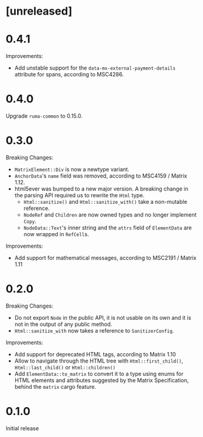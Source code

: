 # [unreleased]

# 0.4.1

Improvements:

- Add unstable support for the `data-mx-external-payment-details` attribute for
  spans, according to MSC4286.

# 0.4.0

Upgrade `ruma-common` to 0.15.0.

# 0.3.0

Breaking Changes:

- `MatrixElement::Div` is now a newtype variant.
- `AnchorData`'s `name` field was removed, according to MSC4159 / Matrix 1.12.
- html5ever was bumped to a new major version. A breaking change in the parsing
  API required us to rewrite the `Html` type.
  - `Html::sanitize()` and `Html::sanitize_with()` take a non-mutable reference.
  - `NodeRef` and `Children` are now owned types and no longer implement `Copy`.
  - `NodeData::Text`'s inner string and the `attrs` field of `ElementData` are
    now wrapped in `RefCell`s. 

Improvements:

- Add support for mathematical messages, according to MSC2191 / Matrix 1.11

# 0.2.0

Breaking Changes:

- Do not export `Node` in the public API, it is not usable on its own and it is
  not in the output of any public method.
- `Html::sanitize_with` now takes a reference to `SanitizerConfig`.

Improvements:

- Add support for deprecated HTML tags, according to Matrix 1.10
- Allow to navigate through the HTML tree with `Html::first_child()`,
  `Html::last_child()` or `Html::children()`
- Add `ElementData::to_matrix` to convert it to a type using enums for HTML
  elements and attributes suggested by the Matrix Specification, behind the
  `matrix` cargo feature.

# 0.1.0

Initial release
